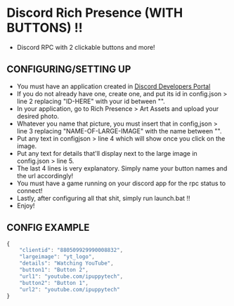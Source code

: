 # Discord Rich Presence (WITH BUTTONS) !!
- Discord RPC with 2 clickable buttons and more!

## CONFIGURING/SETTING UP
- You must have an application created in [Discord Developers Portal](https://discord.com/developers/applications)
- If you do not already have one, create one, and put its id in config.json > line 2 replacing "ID-HERE" with your id between "".
- In your application, go to Rich Presence > Art Assets and upload your desired photo.
- Whatever you name that picture, you must insert that in config,json > line 3 replacing "NAME-OF-LARGE-IMAGE" with the name between "".
- Put any text in configjson > line 4 which will show once you click on the image.
- Put any text for details that'll display next to the large image in config.json > line 5.
- The last 4 lines is very explanatory. Simply name your button names and the url accordingly!
- You must have a game running on your discord app for the rpc status to connect! 
- Lastly, after configuring all that shit, simply run launch.bat !!
- Enjoy!

## CONFIG EXAMPLE
```js
{
    "clientid": "880509929990008832",
    "largeimage": "yt_logo",
    "details": "Watching YouTube",
    "button1": "Button 2",
    "url1": "youtube.com/ipuppytech",
    "button2": "Button 1",
    "url2": "youtube.com/ipuppytech"
}
````


